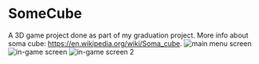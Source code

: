 # SomeCube
A 3D game project done as part of my graduation project. More info about soma cube: https://en.wikipedia.org/wiki/Soma_cube.
![main menu screen](https://github.com/ahmet-h/somacube/assets/5914685/533e4003-8109-4af8-9e2a-574894b2d9fa)
![in-game screen](https://github.com/ahmet-h/somacube/assets/5914685/b0be3b7d-3790-4e31-9245-848e5db08c1b)
![in-game screen 2](https://github.com/ahmet-h/somacube/assets/5914685/2b2eedc9-d36c-4a1d-ae68-cca91f7968ad)
